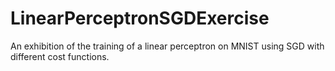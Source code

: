 # LinearPerceptronSGDExercise
An exhibition of the training of a linear perceptron on MNIST using SGD with different cost functions.
